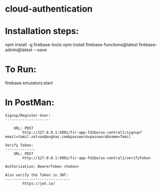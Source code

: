 # cloud-authentication

Installation steps:
===================

  npm install -g firebase-tools
  npm install firebase-functions@latest firebase-admin@latest --save

  To Run:
  =======
   firebase emulators:start

  In PostMan:
  ==========

    Signup/Register User:
    ---------------------
  
        URL: POST
            http://127.0.0.1:5001/fir-app-fd1be/us-central1/signup?email=tamil.selvan@angkas.com&password=password&name=Tamil  

    Verify Token:
    --------------
        URL: POST
            http://127.0.0.1:5001/fir-app-fd1be/us-central1/verifyToken

    Authorization: BearerToken <token>     

    Also verify the Token in JWT:
    ------------------------------
            https://jwt.io/
          